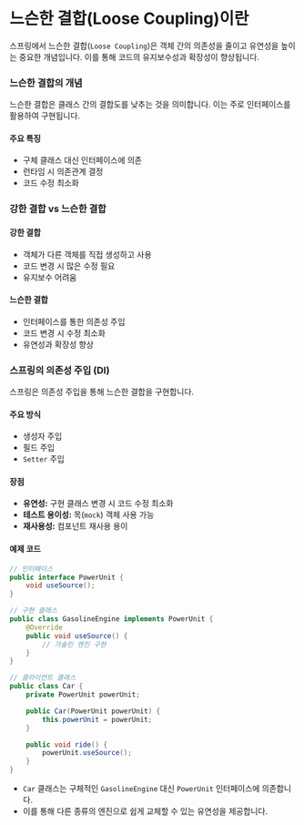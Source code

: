 # 느슨한 결합(Loose Coupling)이란

스프링에서 느슨한 결합(`Loose Coupling`)은 객체 간의 의존성을 줄이고 유연성을 높이는 중요한 개념입니다.
이를 통해 코드의 유지보수성과 확장성이 향상됩니다.

### 느슨한 결합의 개념

느슨한 결합은 클래스 간의 결합도를 낮추는 것을 의미합니다.
이는 주로 인터페이스를 활용하여 구현됩니다.

#### 주요 특징

- 구체 클래스 대신 인터페이스에 의존
- 런타임 시 의존관계 결정
- 코드 수정 최소화

### 강한 결합 vs 느슨한 결합

#### 강한 결합

- 객체가 다른 객체를 직접 생성하고 사용
- 코드 변경 시 많은 수정 필요
- 유지보수 어려움

#### 느슨한 결합

- 인터페이스를 통한 의존성 주입
- 코드 변경 시 수정 최소화
- 유연성과 확장성 향상

### 스프링의 의존성 주입 (DI)

스프링은 의존성 주입을 통해 느슨한 결합을 구현합니다.

#### 주요 방식

- 생성자 주입
- 필드 주입
- `Setter` 주입

#### 장점

- **유연성:** 구현 클래스 변경 시 코드 수정 최소화
- **테스트 용이성:** 목(`mock`) 객체 사용 가능
- **재사용성:** 컴포넌트 재사용 용이

#### 예제 코드

```java
// 인터페이스
public interface PowerUnit {
    void useSource();
}

// 구현 클래스
public class GasolineEngine implements PowerUnit {
    @Override
    public void useSource() {
        // 가솔린 엔진 구현
    }
}

// 클라이언트 클래스
public class Car {
    private PowerUnit powerUnit;

    public Car(PowerUnit powerUnit) {
        this.powerUnit = powerUnit;
    }

    public void ride() {
        powerUnit.useSource();
    }
}
```

- `Car` 클래스는 구체적인 `GasolineEngine` 대신 `PowerUnit` 인터페이스에 의존합니다.
- 이를 통해 다른 종류의 엔진으로 쉽게 교체할 수 있는 유연성을 제공합니다.
